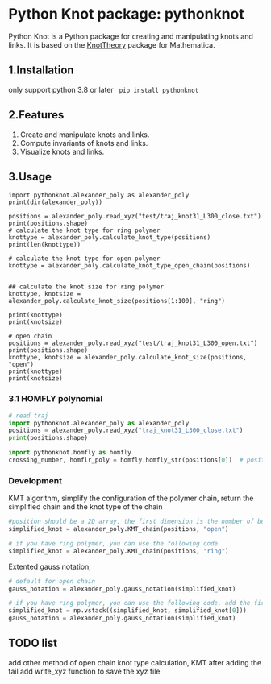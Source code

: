 # Python Knot package: pythonknot

Python Knot is a Python package for creating and manipulating knots and links. It is based on the [KnotTheory](https://knot.theory.org) package for Mathematica.

## 1.Installation
only support python 3.8 or later
``` pip install pythonknot```
## 2.Features

1. Create and manipulate knots and links.
2. Compute invariants of knots and links.
3. Visualize knots and links.

## 3.Usage

    import pythonknot.alexander_poly as alexander_poly
    print(dir(alexander_poly))

    positions = alexander_poly.read_xyz("test/traj_knot31_L300_close.txt")
    print(positions.shape)
    # calculate the knot type for ring polymer
    knottype = alexander_poly.calculate_knot_type(positions)
    print(len(knottype))    

    # calculate the knot type for open polymer
    knottype = alexander_poly.calculate_knot_type_open_chain(positions)


    ## calculate the knot size for ring polymer
    knottype, knotsize = alexander_poly.calculate_knot_size(positions[1:100], "ring")

    print(knottype)
    print(knotsize)

    # open chain 
    positions = alexander_poly.read_xyz("test/traj_knot31_L300_open.txt")
    print(positions.shape)
    knottype, knotsize = alexander_poly.calculate_knot_size(positions, "open")
    print(knottype)
    print(knotsize)

### 3.1 HOMFLY polynomial

```python
# read traj
import pythonknot.alexander_poly as alexander_poly
positions = alexander_poly.read_xyz("traj_knot31_L300_close.txt")
print(positions.shape)

import pythonknot.homfly as homfly
crossing_number, homflr_poly = homfly.homfly_str(positions[0])  # position should be N_atom*3 array
```

### Development

KMT algorithm, simplify the configuration of the polymer chain, return the simplified chain and the knot type of the chain

```python
#position should be a 2D array, the first dimension is the number of beads, the second dimension is the x, y, z coordinates
simplified_knot = alexander_poly.KMT_chain(positions, "open")

# if you have ring polymer, you can use the following code
simplified_knot = alexander_poly.KMT_chain(positions, "ring")
```

Extented gauss notation,
```python
# default for open chain
gauss_notation = alexander_poly.gauss_notation(simplified_knot)

# if you have ring polymer, you can use the following code, add the first point to the end of the chain
simplified_knot = np.vstack((simplified_knot, simplified_knot[0]))
gauss_notation = alexander_poly.gauss_notation(simplified_knot)

```

## TODO list
add other method of open chain knot type calculation, KMT after adding the tail
add write_xyz function to save the xyz file